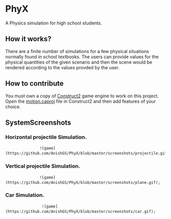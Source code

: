 # PhyX
A Physics simulation for high school students.

## How it works?
There are a finite number of simulations for a few physical situations normally found in school textbooks. The users can provide values for the physical quantities of the given scenario and then the scene would be rendered according to the values provded by the user.
## How to contribute
You must own a copy of [Construct2](https://www.scirra.com/construct2) game engine to work on this project. Open the [motion.caproj](https://github.com/AnishGS/PhyX/blob/master/motion.caproj) file in Construct2 and then add features of your choice.

## SystemScreenshots

### Horizontal projectile Simulation.
                   ![game](https://github.com/AnishGS/PhyX/blob/master/screenshots/projectile.gif);

### Vertical projectile Simulation.
                   ![game](https://github.com/AnishGS/PhyX/blob/master/screenshots/plane.gif);

### Car Simulation.
                    ![game](https://github.com/AnishGS/PhyX/blob/master/screenshots/car.gif);
